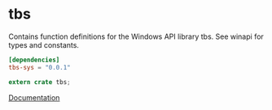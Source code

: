 # tbs #
Contains function definitions for the Windows API library tbs. See winapi for types and constants.

```toml
[dependencies]
tbs-sys = "0.0.1"
```

```rust
extern crate tbs;
```

[Documentation](https://retep998.github.io/doc/tbs/)
